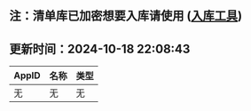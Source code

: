 ## 注：清单库已加密想要入库请使用 ([入库工具](https://github.com/BlankTMing/ManifestAutoUpdate/releases))

## 更新时间：2024-10-18 22:08:43
| AppID | 名称 | 类型  |
| :-------------------- | :----------------------------- | :----------- |
| 无 | 无 | 无 |
